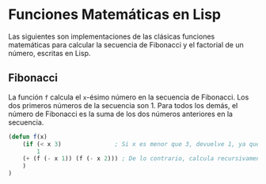 # Funciones Matemáticas en Lisp

Las siguientes son implementaciones de las clásicas funciones matemáticas para calcular la secuencia de Fibonacci y el factorial de un número, escritas en Lisp.

## Fibonacci

La función `f` calcula el `x`-ésimo número en la secuencia de Fibonacci. Los dos primeros números de la secuencia son 1. Para todos los demás, el número de Fibonacci es la suma de los dos números anteriores en la secuencia.

```lisp
(defun f(x)
    (if (< x 3)               ; Si x es menor que 3, devuelve 1, ya que los dos primeros números de Fibonacci son 1.
        1
    (+ (f (- x 1)) (f (- x 2))) ; De lo contrario, calcula recursivamente la suma de los dos números anteriores de Fibonacci.
    )
)
